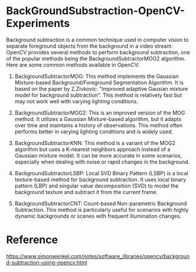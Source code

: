 # BackGroundSubstraction-OpenCV-Experiments
Background subtraction is a common technique used in computer vision to separate foreground objects from the background in a video stream. 
OpenCV provides several methods to perform background subtraction, one of the popular methods being the BackgroundSubtractorMOG2 algorithm.
 Here are some common methods available in OpenCV:

1. BackgroundSubtractorMOG: This method implements the Gaussian Mixture-based Background/Foreground Segmentation Algorithm. It is based on the paper by Z.Zivkovic: "Improved adaptive Gausian mixture model for background subtraction". This method is relatively fast but may not work well with varying lighting conditions.

2. BackgroundSubtractorMOG2: This is an improved version of the MOG method. It utilizes a Gaussian Mixture-based algorithm, but it adapts over time and maintains a history of observations. This method often performs better in varying lighting conditions and is widely used.

3. BackgroundSubtractorKNN: This method is a variant of the MOG2 algorithm but uses a K-nearest neighbors approach instead of a Gaussian mixture model. It can be more accurate in some scenarios, especially when dealing with noise or rapid changes in the background.

4. BackgroundSubtractorLSBP: Local SVD Binary Pattern (LSBP) is a local texture-based method for background subtraction. It uses local binary pattern (LBP) and singular value decomposition (SVD) to model the background texture and subtract it from the current frame.

5. BackgroundSubtractorCNT: Count-based Non-parametric Background Subtraction. This method is particularly useful for scenarios with highly dynamic backgrounds or scenes with frequent illumination changes.



# Reference 
https://www.simonwenkel.com/notes/software_libraries/opencv/background-subtraction-using-opencv.html
